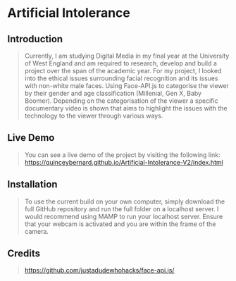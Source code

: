 # Artificial Intolerance

## Introduction

> Currently, I am studying Digital Media in my final year at the University of West England and am required to research, develop and build a project over the span of the academic year. For my project, I looked into the ethical issues surrounding facial recognition and its issues with non-white male faces. Using Face-API.js to categorise the viewer by their gender and age classification (Millenial, Gen X, Baby Boomer). Depending on the categorisation of the viewer a specific documentary video is shown that aims to highlight the issues with the technology to the viewer through various ways.

## Live Demo 

> You can see a live demo of the project by visiting the following link: https://quinceybernard.github.io/Artificial-Intolerance-V2/index.html

## Installation

> To use the current build on your own computer, simply download the full GitHub repository and run the full folder on a localhost server. I would recommend using  MAMP to run your localhost server. Ensure that your webcam is activated and you are within the frame of the camera. 

## Credits

  >https://github.com/justadudewhohacks/face-api.js/
